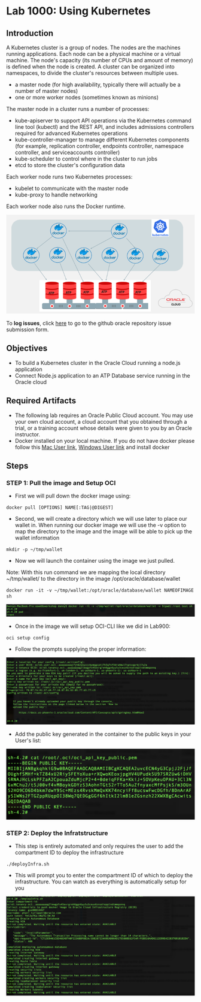 # Lab 1000: Using Kubernetes

## Introduction

A Kubernetes cluster is a group of nodes. The nodes are the machines running applications. Each node can be a physical machine or a virtual machine. The node's capacity (its number of CPUs and amount of memory) is defined when the node is created. A cluster can be organized into namespaces, to divide the cluster's resources between multiple uses.

- a master node (for high availability, typically there will actually be a number of master nodes)
- one or more worker nodes (sometimes known as minions)

The master node in a cluster runs a number of processes:

- kube-apiserver to support API operations via the Kubernetes command line tool (kubectl) and the REST API, and includes admissions controllers required for advanced Kubernetes operations
- kube-controller-manager to manage different Kubernetes components (for example, replication controller, endpoints controller, namespace controller, and serviceaccounts controller)
- kube-scheduler to control where in the cluster to run jobs
- etcd to store the cluster's configuration data

Each worker node runs two Kubernetes processes:

- kubelet to communicate with the master node
- kube-proxy to handle networking

Each worker node also runs the Docker runtime.

![](./images/800/Picture300.png)


To **log issues**, click [here](https://github.com/cloudsolutionhubs/autonomous-transaction-processing/issues/new) to go to the github oracle repository issue submission form.

## Objectives

- To build a Kubernetes cluster in the Oracle Cloud running a node.js application
- Connect Node.js application to an ATP Database service running in the Oracle cloud

## Required Artifacts

-   The following lab requires an Oracle Public Cloud account. You may use your own cloud account, a cloud account that you obtained through a trial, or a training account whose details were given to you by an Oracle instructor.
- Docker installed on your local machine. If you do not have docker please follow this [Mac User link](https://docs.docker.com/docker-for-mac/install/), [Windows User link](https://docs.docker.com/docker-for-windows/install/) and install docker

## Steps

### **STEP 1: Pull the image and Setup OCI**

- First we will pull down the docker image using:


```
docker pull [OPTIONS] NAME[:TAG|@DIGEST]
```

- Second, we will create a directory which we will use later to place our wallet in. When running our docker image we will use the -v option to map the directory to the image and the image will be able to pick up the wallet information

```
mkdir -p ~/tmp/wallet
```

- Now we will launch the container using the image we just pulled.

Note: With this run command we are mapping the local directory ~/tmp/wallet/ to the directory in the image /opt/oracle/database/wallet

```
docker run -it -v ~/tmp/wallet:/opt/oracle/database/wallet NAMEOFIMAGE sh
```

![](./images/1000/lab1000-1.png)

- Once in the image we will setup OCI-CLI like we did in Lab900:

```
oci setup config
```

- Follow the prompts supplying the proper information:

![](./images/1000/lab1000-2.png)

- Add the public key generated in the container to the public keys in your User's list:

![](./images/1000/lab1000-3.png)


### **STEP 2: Deploy the Infratstructure**

- This step is entirely automated and only requires the user to add the compartment ID to deploy the infrastructure

```
./deployInfra.sh
```

- This will prompt you to enter the compartment ID of which to deploy the infrastructure. You can watch as everything is automatically setup for you

![](./images/1000/lab1000-4.png)





